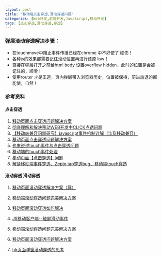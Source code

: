 ```yaml
---
layout: post
title: "移动端点击穿透,滑动穿透问题"
categories: [Web开发,前端开发,JavaScript,移动开发]
tags: [点击穿透,滑动穿透,穿透]
---
```




### 弹层滚动穿透解决步骤：

+ 在touchmove中阻止事件传播已经在chrome 中不好使了 硬伤！
+ 各种js的效果都需要记住滚动位置再进行还原 low！
+ 直接在弹层打开之前给html body 设置overflow hidden，此时的位置是会被记住的，顺滑！
+ 使用router 才是王道，页内弹层带入浏览器历史，位置被保持，前进后退的都能使，自然！





### 参考资料

####  点击穿透

1. [移动页面点击穿透问题解决方案](http://blog.csdn.net/helloxiaoliang/article/details/51362107)
2. [彻底理解和解决移动WEB开发中CLICK点透问题](http://www.uedsc.com/through-the-click-point-in-the-development-of-web.html)
3. [【移动端兼容问题研究】javascript事件机制详解（涉及移动兼容）](http://www.cnblogs.com/yexiaochai/p/3462657.html)
4. [移动页面点击穿透问题解决方案](http://www.ayqy.net/blog/%E7%A7%BB%E5%8A%A8%E9%A1%B5%E9%9D%A2%E7%82%B9%E5%87%BB%E7%A9%BF%E9%80%8F%E9%97%AE%E9%A2%98%E8%A7%A3%E5%86%B3%E6%96%B9%E6%A1%88/?utm_source=tuicool&utm_medium=referral)
5. [也来说说touch事件与点击穿透问题](https://segmentfault.com/a/1190000003848737)
6. [移动端的touch事件处理](http://www.tuicool.com/articles/uyE3Ar)
7. [移动页面【点击穿透】问题](http://blog.csdn.net/qq_29066959/article/details/50778076)
8. [解读移动端事件穿透、Zepto tap穿透bug、移动端touch穿透](http://www.w3cfuns.com/notes/16843/1decc0aa63c9180ee564ffcd748165e8)

#### 滚动穿透 滑动穿透

1. [移动页面滚动穿透解决方案（荐）](http://blog.csdn.net/qq_16559905/article/details/51333335)

2. [移动端滚动穿透问题完美解决方案](https://segmentfault.com/a/1190000005617307)

3. [移动页面滚动穿透如何解决](https://segmentfault.com/q/1010000002942948)

4. [JS移动客户端--触屏滑动事件](http://www.cnblogs.com/mq0036/p/3934821.html)

5. [移动端滚动穿透问题完美解决方案](http://www.cnblogs.com/sohighthesky/p/mobile-modal-scroll.html)

6. [移动页面滚动穿透问题解决方案](http://www.cnblogs.com/GeniusLyzh/p/5808446.html)

7. [h5页面弹窗滚动穿透的思考](http://www.cnblogs.com/pingfan1990/p/4899931.html)
